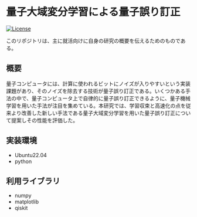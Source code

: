 # 量子大域変分学習による量子誤り訂正

[![License](https://img.shields.io/badge/License-MIT-blue.svg)](LICENSE)

このリポジトリは、主に就活向けに自身の研究の概要を伝えるためのものである。

## 概要
量子コンピュータには、計算に使われるビットにノイズが入りやすいという実装課題があり、そのノイズを除去する技術が量子誤り訂正である。いくつかある手法の中で、量子コンピュータ上で自律的に量子誤り訂正できるように、量子機械学習を用いた手法が注目を集めている。本研究では、学習収束と高速化の点を従来より改善した新しい手法である量子大域変分学習を用いた量子誤り訂正について提案しその性能を評価した。

## 実装環境
- Ubuntu22.04
- python

## 利用ライブラリ
- numpy
- matplotlib
- qiskit
